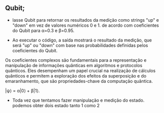 ## Qubit;
- lasse Qubit para retornar os resultados da medição como strings "up" e "down" em vez de valores numéricos 0 e 1. de acordo com coeficientes do Qubit para α=0.3 e β=0.95.

 - Ao executar o código, a saída mostrará o resultado da medição, que será "up" ou "down" com base nas probabilidades definidas pelos coeficientes do Qubit.


Os coeficientes complexos são fundamentais para a representação e manipulação de informações quânticas em algoritmos e protocolos quânticos. Eles desempenham um papel crucial na realização de cálculos quânticos e permitem a exploração dos efeitos da superposição e do emaranhamento, que são propriedades-chave da computação quântica.


|ψ⟩ = α|0⟩ + β|1⟩.


- Toda vez que tentamos fazer manipulação e medição do estado.
podemos obter dois estado tanto 1 como 2
